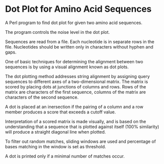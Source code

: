 # Dot Plot for Amino Acid Sequences

A Perl program to find dot plot for given two amino acid sequences.

The program controls the noise level in the dot plot.

Sequences are read from a file. Each nucleotide is in separate rows in the file. Nucleotides should be written only in characters without hyphen and gaps.

One of basic techniques for determining the alignment between two sequences is by using a visual alignment known as dot plots.

The dot plotting method addresses string alignment by assigning query sequences to different axes of a two-dimensional matrix. The matrix is scored by placing dots at junctions of columns and rows. Rows of the matrix are characters of the first sequence, columns of the matrix are characters of the second sequence.

A dot is placed at an inersection if the pairing of a column and a row member produces a score that exceeds a cutoff value. 

Interpretation of a scored matrix is made visually, and is based on the understanding that a sequence that is plotted against itself (100% similarity) will produce a straight diagonal line when plotted. 

To filter out random matches, sliding windows are used and percentage of bases matching in the window is set as threshold.

A dot is printed only if a minimal number of matches occur.
